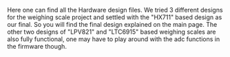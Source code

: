 Here one can find all the Hardware design files.
We tried 3 different designs for the weighing scale project and settled with the "HX711" based design as our final.
So you will find the final design explained on the main page.
The other two designs of "LPV821" and "LTC6915" based weighing scales are also fully functional, one may have to play around with the adc functions in the firmware though.